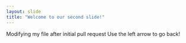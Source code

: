 ```yaml
---
layout: slide
title: "Welcome to our second slide!"
---
```

Modifying my file after initial pull request
Use the left arrow to go back!

